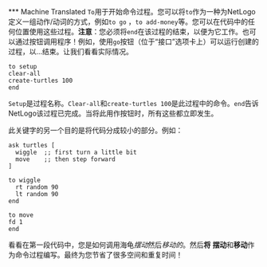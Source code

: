 ﻿*** Machine Translated
`To`用于开始命令过程。您可以将`to`作为一种为NetLogo定义一组动作/动词的方式，例如`to go` ，`to add-money`等。您可以在代码中的任何位置使用这些过程。**注意**：您必须将`end`在该过程的结束，以便为它工作。也可以通过按钮调用程序！例如，使用`go`按钮（位于“接口”选项卡上）可以运行创建的过程，以...结束。让我们看看实际情况。

```
to setup
clear-all
create-turtles 100
end
```
 `Setup`是过程名称。`Clear-all`和`create-turtles 100`是此过程中的命令。`end`告诉NetLogo该过程已完成。当将此用作按钮时，所有这些都立即发生。

此关键字的另一个目的是将代码分成较小的部分。例如：

```
ask turtles [
  wiggle  ;; first turn a little bit
  move    ;; then step forward
]

to wiggle
  rt random 90
  lt random 90
end

to move
fd 1
end
```
看看在第一段代码中，您是如何调用海龟*摆动*然后*移动的*。然后**将** **摆动**和**移动**作为命令过程编写。最终为您节省了很多空间和重复时间！